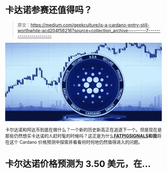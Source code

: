 # 卡达诺参赛还值得吗？

> 原文：<https://medium.com/geekculture/is-a-cardano-entry-still-worthwhile-acd204f56216?source=collection_archive---------7----------------------->

![](img/48a2e5fa96a98d91f9974b5310c51a8a.png)

卡尔达诺和阿达币到底在做什么？一个新的历史新高正在追逐下一个。但是现在是那些仍然想买卡达诺的人赶时髦的时候吗？这正是为什么[**FATPIGSIGNALS**](https://www.fatpigsignals.com/)**和我**将在这个 Cardano 价格预测中探索并看看何时何地仍然值得进入的问题。

# 卡尔达诺价格预测为 3.50 美元，在…